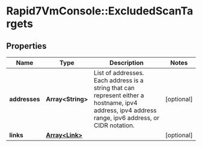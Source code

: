 # Rapid7VmConsole::ExcludedScanTargets

## Properties
Name | Type | Description | Notes
------------ | ------------- | ------------- | -------------
**addresses** | **Array&lt;String&gt;** | List of addresses. Each address is a string that can represent either a hostname, ipv4 address, ipv4 address range, ipv6 address, or CIDR notation. | [optional] 
**links** | [**Array&lt;Link&gt;**](Link.md) |  | [optional] 


